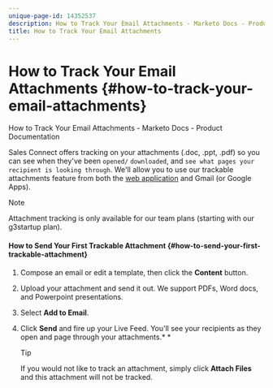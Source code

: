 ```yaml
---
unique-page-id: 14352537
description: How to Track Your Email Attachments - Marketo Docs - Product Documentation
title: How to Track Your Email Attachments
---
```


# How to Track Your Email Attachments {#how-to-track-your-email-attachments}

How to Track Your Email Attachments - Marketo Docs - Product Documentation

Sales Connect offers tracking on your attachments (.doc, .ppt, .pdf) so you can see when they've been `opened/` `downloaded`, and `see what pages your recipient is looking through`. We'll allow you to use our trackable attachments feature from both the [web application](http://toutapp.com/login) and Gmail (or Google Apps).

>[!NOTE]
>
>Attachment tracking is only available for our team plans (starting with our g3startup plan).

#### How to Send Your First Trackable Attachment {#how-to-send-your-first-trackable-attachment}

1. Compose an email or edit a template, then click the **Content** button.
1. Upload your attachment and send it out. We support PDFs, Word docs, and Powerpoint presentations.
1. Select **Add to Email**.
1. Click **Send** and fire up your Live Feed. You'll see your recipients as they open and page through your attachments.* *

   >[!TIP]
   >
   >If you would not like to track an attachment, simply click **Attach Files** and this attachment will not be tracked.

